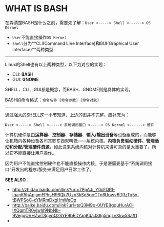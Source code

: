 # WHAT IS BASH
在弄清楚BASH是什么之前，需要先了解：```User <-----> Shell <------> OS Kernel```

* ```User```不能直接操作```OS Kernel```
* ```Shell```分为**CLI(Command Line Interface)**和**GUI(Graphical User Interface)**两种类型

---

Linux的Shell也有以上两种类型，以下为对应的实现：
* CLI: **BASH**
* GUI: **GNOME**

SHELL、CLI、GUI都是概念，而BASH、GNOME则是具体的实现。

BASH的命令格式：```命令名称 [命令参数] [命令对象]```

---
通过[强大的SHELL](http://www.linuxprobe.com/chapter02/#21_SHELL)这一小节知道，上边的图并不完整。应补充为：  
    
```User <-----> Shell <-----> 系统调用接口 <-----> OS Kernel <------> 硬件```

计算机硬件是由**运算器**、**控制器**、**存储器**、**输入/输出设备**等设备组成的，而能够让机箱内各种设备各司其职东西就叫做——系统内核。**内核负责驱动硬件、管理活动和分配/管理硬件资源**，如此说来系统内核对计算机来讲可真的是太重要了，所以它不能直接让用户操作。

因为用户不能直接控制硬件也不能直接操作内核，于是便需要基于“系统调用接口”开发出的程序/服务来满足用户日常工作了。



**SEE ALSO**：
* http://zhidao.baidu.com/link?url=7PpAJj_Y0cFQRI-lqanK5hApjamFPhsH96Qk7Uzn3kSd5qoCTn6Uowv6DRzTq5x-tBWPSoC-cYMRmDxgHmWeOq
* http://baike.baidu.com/link?url=tsQ3M9p-0UYE8gquHurAC-lXQgmTR0yjwhI9NbNb-9VeggOVHZwT8gypQzSYE9bEDYaqKdaJ38g5hgLvXkw5Sa#1
* 
